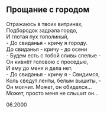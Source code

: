 ## Прощание с городом

Отражаюсь в твоих витринах,  
Подбородок задрала гордо,  
И глотая пух тополиный,  
\- До свиданья - кричу я городу.  
До свиданья - кричу - до осени  
\-	Будем есть с тобой сливы спелые -   
Он кивнёт головою с проседью,  
И ему до меня и дела нет.  
\-	До свиданья - кричу я - Свидимся,  
Коль сведут ленты, белым вышиты, -  
Он молчит. Может, он обиделся…  
Может, просто меня не слышит он…

06.2000
